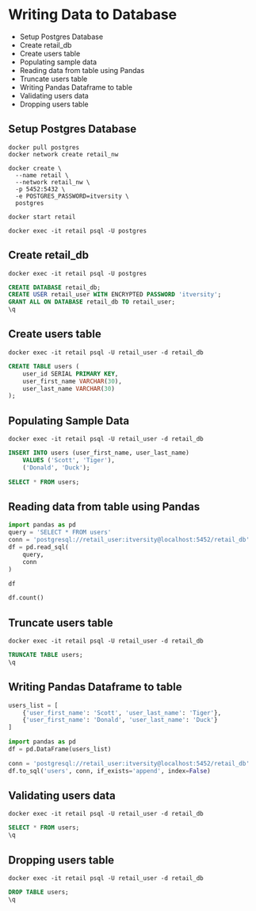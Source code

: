 # Writing Data to Database

* Setup Postgres Database
* Create retail_db
* Create users table
* Populating sample data
* Reading data from table using Pandas
* Truncate users table
* Writing Pandas Dataframe to table
* Validating users data
* Dropping users table

## Setup Postgres Database

```shell
docker pull postgres
docker network create retail_nw

docker create \
  --name retail \
  --network retail_nw \
  -p 5452:5432 \
  -e POSTGRES_PASSWORD=itversity \
  postgres
  
docker start retail

docker exec -it retail psql -U postgres
```

## Create retail_db

```shell
docker exec -it retail psql -U postgres
```

```sql
CREATE DATABASE retail_db;
CREATE USER retail_user WITH ENCRYPTED PASSWORD 'itversity';
GRANT ALL ON DATABASE retail_db TO retail_user;
\q
```

## Create users table

```shell
docker exec -it retail psql -U retail_user -d retail_db
```

```sql
CREATE TABLE users (
    user_id SERIAL PRIMARY KEY,
    user_first_name VARCHAR(30),
    user_last_name VARCHAR(30)
);
```

## Populating Sample Data

```shell
docker exec -it retail psql -U retail_user -d retail_db
```

```sql
INSERT INTO users (user_first_name, user_last_name)
    VALUES ('Scott', 'Tiger'),
    ('Donald', 'Duck');

SELECT * FROM users;
```

## Reading data from table using Pandas

```python
import pandas as pd
query = 'SELECT * FROM users'
conn = 'postgresql://retail_user:itversity@localhost:5452/retail_db'
df = pd.read_sql(
    query,
    conn
)

df

df.count()
```

## Truncate users table

```shell
docker exec -it retail psql -U retail_user -d retail_db
```

```sql
TRUNCATE TABLE users;
\q
```

## Writing Pandas Dataframe to table

```python
users_list = [
    {'user_first_name': 'Scott', 'user_last_name': 'Tiger'},
    {'user_first_name': 'Donald', 'user_last_name': 'Duck'}
]

import pandas as pd
df = pd.DataFrame(users_list)

conn = 'postgresql://retail_user:itversity@localhost:5452/retail_db'
df.to_sql('users', conn, if_exists='append', index=False)
```

## Validating users data

```shell
docker exec -it retail psql -U retail_user -d retail_db
```

```sql
SELECT * FROM users;
\q
```

## Dropping users table

```shell
docker exec -it retail psql -U retail_user -d retail_db
```

```sql
DROP TABLE users;
\q
```
